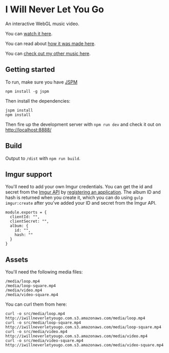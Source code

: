 # I Will Never Let You Go

An interactive WebGL music video.

You can [watch it here](https://iwillneverletyougo.com/).

You can read about [how it was made here](https://medium.com/@superhighfives/making-a-music-video-f60757ceb4cf).

You can [check out my other music here](http://wearebrightly.com).

## Getting started

To run, make sure you have [JSPM](http://jspm.io/)

````
npm install -g jspm
````

Then install the dependencies:

````
jspm install
npm install
````

Then fire up the development server with `npm run dev` and check it out on [http://localhost:8888/](http://localhost:8888/)

## Build

Output to `/dist` with `npm run build`.

## Imgur support

You'll need to add your own Imgur credentials. You can get the id and secret from the [Imgur API](https://api.imgur.com/) by [registering an application](https://api.imgur.com/oauth2/addclient). The album ID and hash is returned when you create it, which you can do using `gulp imgur:create` after you've added your ID and secret from the Imgur API.

```
module.exports = {
  clientId: "",
  clientSecret: "",
  album: {
    id: "",
    hash: ""
  }
}
```

## Assets

You'll need the following media files:

```
/media/loop.mp4
/media/loop-square.mp4
/media/video.mp4
/media/video-square.mp4
```

You can curl them from here:
```
curl -o src/media/loop.mp4 http://iwillneverletyougo.com.s3.amazonaws.com/media/loop.mp4
curl -o src/media/loop-square.mp4 http://iwillneverletyougo.com.s3.amazonaws.com/media/loop-square.mp4
curl -o src/media/video.mp4 http://iwillneverletyougo.com.s3.amazonaws.com/media/video.mp4
curl -o src/media/video-square.mp4 http://iwillneverletyougo.com.s3.amazonaws.com/media/video-square.mp4
```
